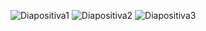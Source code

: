 ![Diapositiva1](https://user-images.githubusercontent.com/59898130/197091703-17344797-0d9b-44eb-8b84-5a1c0c8ca914.JPG)
![Diapositiva2](https://user-images.githubusercontent.com/59898130/197091715-3b4e35de-57f2-4803-8217-822743baf964.JPG)
![Diapositiva3](https://user-images.githubusercontent.com/59898130/197091735-c5605af3-6289-4130-b4e2-cdee23d7d3e5.JPG)
